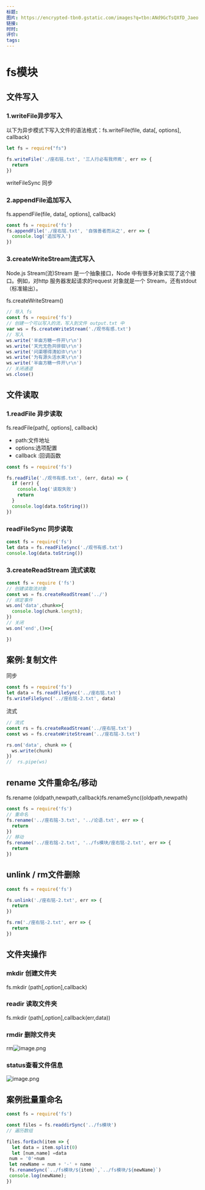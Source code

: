 ```yaml
---
标题: 
图片: https://encrypted-tbn0.gstatic.com/images?q=tbn:ANd9GcTsQXfD_JaeoTGHKhrhKzUHLiOGGn7InDXdHo-Tzvx4dVao9IgTRr-DuGWJxYluDtXnc4g&usqp=CAU
链接: 
时时: 
评价: 
tags:
---
```

# fs模块

## 文件写入

### 1.writeFile异步写入

以下为异步模式下写入文件的语法格式：fs.writeFile(file, data[, options], callback)

```javascript
let fs = require("fs")

fs.writeFile('./座右铭.txt', '三人行必有我师焉', err => {
  return
})
```

writeFileSync 同步

### 2.appendFile追加写入

fs.appendFile(file, data[, options], callback)

```javascript
const fs = require('fs')
fs.appendFile('./座右铭.txt', '自强善者而从之', err => {
  console.log('追加写入')
})
```

### 3.createWriteStream流式写入

Node.js Stream(流)Stream 是一个抽象接口，Node 中有很多对象实现了这个接口。例如，对http 服务器发起请求的request 对象就是一个 Stream，还有stdout（标准输出）。

fs.createWriteStream()

```javascript
// 导入 fs
const fs = require('fs')
// 创建一个可以写入的流，写入到文件 output.txt 中
var ws = fs.createWriteStream('./观书有感.txt')
// 写入
ws.write('半亩方糖一件开\r\n')
ws.write('天光无色共徘徊\r\n')
ws.write('问渠哪得清如许\r\n')
ws.write('为有源头活水来\r\n')
ws.write('半亩方糖一件开\r\n')
// 关闭通道
ws.close()
```

## 文件读取

### 1.readFile 异步读取

fs.readFile(path[, options], callback)

- path:文件地址
- options:选项配置
- callback :回调函数

```javascript
const fs = require('fs')

fs.readFile('./观书有感.txt', (err, data) => {
  if (err) {
    console.log('读取失败')
    return
  }
  console.log(data.toString())
})
```

### readFileSync 同步读取

```javascript
const fs = require('fs')
let data = fs.readFileSync('./观书有感.txt')
console.log(data.toString())
```

### 3.createReadStream 流式读取

```javascript
const fs = require ('fs')
// 创建读取流对象
const ws = fs.createReadStream('../')
// 绑定事件
ws.on('data',chunk=>{
  console.log(chunk.length);
})
// 关闭
ws.on('end',()=>{

})
```

## 案例:复制文件

同步

```javascript
const fs = require('fs')
let data = fs.readFileSync('../座右铭.txt')
fs.writeFileSync('../座右铭-2.txt', data)
```

流式

```javascript
// 流式 
const rs = fs.createReadStream('../座右铭.txt')
const ws = fs.createWriteStream('../座右铭-3.txt')

rs.on('data', chunk => {
  ws.write(chunk)
})
//  rs.pipe(ws) 
```

## rename 文件重命名/移动

fs.rename (oldpath,newpath,callback)fs.renameSync((oldpath,newpath)

```javascript
const fs = require('fs')
// 重命名
fs.rename('../座右铭-3.txt', '../论语.txt', err => {
  return
})
// 移动
fs.rename('../座右铭-2.txt', '../fs模块/座右铭-2.txt', err => {
  return
})
```

## unlink / rm文件删除

```javascript
const fs = require('fs')

fs.unlink('./座右铭-2.txt', err => {
  return
})

fs.rm('./座右铭-2.txt', err => {
  return
})
```

## 文件夹操作

### mkdir  创建文件夹

fs.mkdir (path[,option],callback)

### readir 读取文件夹

fs.mkdir (path[,option],callback(err,data))

### rmdir 删除文件夹

rm![image.png](https://cdn.nlark.com/yuque/0/2023/png/34220974/1687765149164-aa922eae-10dc-4ad4-ade3-6598ca97b2d6.png#averageHue=%232f2e25&clientId=u4e2ba482-f4d6-4&from=paste&height=152&id=u54b562d8&originHeight=186&originWidth=433&originalType=binary&ratio=1.2200000286102295&rotation=0&showTitle=false&size=40117&status=done&style=none&taskId=ucf980e96-f2e7-4c02-a76c-ab0ebf40ad8&title=&width=354.9180244636999)

### status查看文件信息

![image.png](https://cdn.nlark.com/yuque/0/2023/png/34220974/1687766160417-e2a4d51b-c5aa-4149-8d4e-27eabffcea29.png#averageHue=%232c2c23&clientId=u4e2ba482-f4d6-4&from=paste&height=211&id=u21ddde28&originHeight=257&originWidth=480&originalType=binary&ratio=1.2200000286102295&rotation=0&showTitle=false&size=64872&status=done&style=none&taskId=u21e076f4-6a03-4866-a8a0-9741af57709&title=&width=393.4426137241939)

## 案例批量重命名

```javascript
const fs = require('fs')

const files = fs.readdirSync('../fs模块')
// 遍历数组

files.forEach(item => {
  let data = item.split(0) 
  let [num,name] =data
 num = '0'+num
 let newName = num + '-' + name
 fs.renameSync(`../fs模块/${item}`,`../fs模块/${newName}`)
 console.log(newName);
})

```

